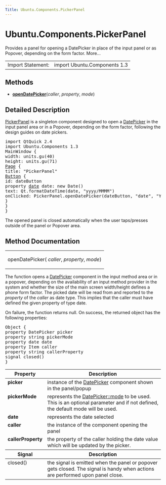 ```yaml
---
Title: Ubuntu.Components.PickerPanel
---
```


# Ubuntu.Components.PickerPanel

<span class="subtitle"></span>
<!-- $$$PickerPanel-brief -->
<p>Provides a panel for opening a DatePicker in place of the input panel or as Popover, depending on the form factor. More...</p>
<!-- @@@PickerPanel -->
<table class="alignedsummary">
<tr><td class="memItemLeft rightAlign topAlign"> Import Statement:</td><td class="memItemRight bottomAlign"> import Ubuntu.Components 1.3</td></tr></table><ul>
</ul>
<h2 id="methods">Methods</h2>
<ul>
<li class="fn"><b><b><a href="#openDatePicker-method">openDatePicker</a></b></b>(<i>caller</i>,  <i>property</i>,  <i>mode</i>)</li>
</ul>
<!-- $$$PickerPanel-description -->
<h2 id="details">Detailed Description</h2>
</p>
<p><a href="index.html">PickerPanel</a> is a singleton component designed to open a <a href="Ubuntu.Components.Pickers.DatePicker.md">DatePicker</a> in the input panel area or in a Popover, depending on the form factor, following the design guides on date pickers.</p>
<pre class="qml">import QtQuick 2.4
import Ubuntu.Components 1.3
<span class="type">MainWindow</span> {
<span class="name">width</span>: <span class="name">units</span>.<span class="name">gu</span>(<span class="number">40</span>)
<span class="name">height</span>: <span class="name">units</span>.<span class="name">gu</span>(<span class="number">71</span>)
<span class="type"><a href="Ubuntu.Components.Page.md">Page</a></span> {
<span class="name">title</span>: <span class="string">&quot;PickerPanel&quot;</span>
<span class="type"><a href="Ubuntu.Components.Button.md">Button</a></span> {
<span class="name">id</span>: <span class="name">dateButton</span>
property <span class="type"><a href="http://doc.qt.io/qt-5/qml-date.html">date</a></span> <span class="name">date</span>: new <span class="name">Date</span>()
<span class="name">text</span>: <span class="name">Qt</span>.<span class="name">formatDateTime</span>(<span class="name">date</span>, <span class="string">&quot;yyyy/MMMM&quot;</span>)
<span class="name">onClicked</span>: <span class="name">PickerPanel</span>.<span class="name">openDatePicker</span>(<span class="name">dateButton</span>, <span class="string">&quot;date&quot;</span>, <span class="string">&quot;Years|Months&quot;</span>)
}
}
}</pre>
<p>The opened panel is closed automatically when the user taps/presses outside of the panel or Popover area.</p>
<!-- @@@PickerPanel -->
<h2>Method Documentation</h2>
<!-- $$$openDatePicker -->
<table class="qmlname"><tr valign="top" id="openDatePicker-method"><td class="tblQmlFuncNode"><p><span class="name">openDatePicker</span>(<i> caller</i>, <i> property</i>, <i> mode</i>)</p></td></tr></table><p>The function opens a <a href="Ubuntu.Components.Pickers.DatePicker.md">DatePicker</a> component in the input method area or in a popover, depending on the availability of an input method provider in the system and whether the size of the main screen width/height defines a phone form factor. The picked date will be read from and reported to the <i>property</i> of the <i>caller</i> as date type. This implies that the caller must have defined the given property of type date.</p>
<p>On failure, the function returns null. On success, the returned object has the following properties:</p>
<pre class="cpp">Object {
property DatePicker picker
property string pickerMode
property date date
property Item caller
property string callerProperty
signal closed()
}</pre>
<table class="generic">
<thead><tr class="qt-style"><th >Property</th><th >Description</th></tr></thead>
<tr valign="top"><td ><b>picker</b></td><td >instance of the <a href="Ubuntu.Components.Pickers.DatePicker.md">DatePicker</a> component shown in the panel/popup</td></tr>
<tr valign="top"><td ><b>pickerMode</b></td><td >represents the <a href="Ubuntu.Components.Pickers.DatePicker.md#mode-prop">DatePicker::mode</a> to be used. This is an optional parameter and if not defined, the default mode will be used.</td></tr>
<tr valign="top"><td ><b>date</b></td><td >represents the date selected</td></tr>
<tr valign="top"><td ><b>caller</b></td><td >the instance of the component opening the panel</td></tr>
<tr valign="top"><td ><b>callerProperty</b></td><td >the property of the caller holding the date value which will be updated by the picker.</td></tr>
<thead><tr class="qt-style"><th >Signal</th><th >Description</th></tr></thead>
<tr valign="top"><td >closed()</td><td >the signal is emitted when the panel or popover gets closed. The signal is handy when actions are performed upon panel close.</td></tr>
</table>
<!-- @@@openDatePicker -->
<br/>
